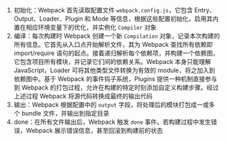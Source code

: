 1. 初始化：Webpack 首先读取配置文件 `webpack.config.js`，它包含 Entry、Output、Loader、Plugin 和 Mode 等信息，根据这些配置初始化，启用其内置在相应环境变量下的优化，并实例化 `Compiler` 对象
2. 编译：每次构建时 Webpack 创建一个新 `Compilation` 对象，记录本次构建的所有信息。它首先从入口点开始解析文件，其为 Webpack 查找所有依赖即 import/require 语句的起点。接着递归解析每个依赖项，并构建一个依赖图，它包含项目所有模块，并记录它们间的依赖关系。Webpack 本身只能理解 JavaScript，Loader 可将其他类型文件转换为有效的 module，将之加入到依赖图中。基于 Webpack 的事件钩子系统，Plugins 提供一种机制直接参与到 Webpack 的打包过程，允许在构建的特定时刻添加自定义构建步骤。经过上述过程 Webpack 将源代码转换成最终的输出代码
3. 输出：Webpack 根据配置中的 `output` 字段，将处理后的模块打包成一或多个 bundle 文件，并输出到指定目录
4. done：在所有文件输出后，Webpack 触发 `done` 事件。若构建过程中发生错误，Webpack 展示错误信息，甚至回滚到构建前的状态

